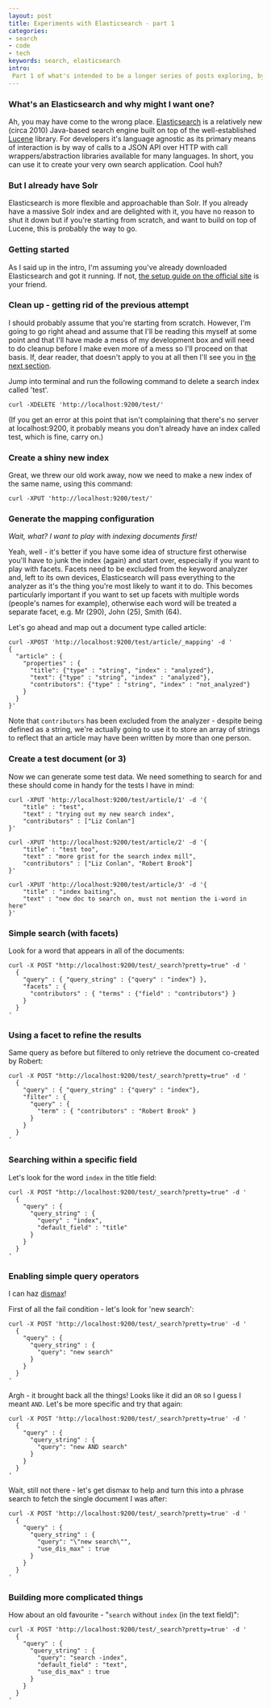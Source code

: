 ```yaml
---
layout: post
title: Experiments with Elasticsearch - part 1
categories: 
- search
- code
- tech
keywords: search, elasticsearch
intro:
 Part 1 of what's intended to be a longer series of posts exploring, by way of example, the features of Elasticsearch. All code below assumes that Elasticsearch is running locally using the default settings. 
---
```


### What's an Elasticsearch and why might I want one?

Ah, you may have come to the wrong place. [Elasticsearch](http://www.elasticsearch.org/overview/) is a relatively new (circa 2010) Java-based search engine built on top of the well-established [Lucene](http://lucene.apache.org/) library. For developers it's language agnostic as its primary means of interaction is by way of calls to a JSON API over HTTP with call wrappers/abstraction libraries available for many languages. In short, you can use it to create your very own search application. Cool huh?

### But I already have Solr

Elasticsearch is more flexible and approachable than Solr. If you already have a massive Solr index and are delighted with it, you have no reason to shut it down but if you're starting from scratch, and want to build on top of Lucene, this is probably the way to go.

### Getting started

As I said up in the intro, I'm assuming you've already downloaded Elasticsearch and got it running. If not, [the setup guide on the official site](http://www.elasticsearch.org/guide/reference/setup/) is your friend.

### Clean up - getting rid of the previous attempt

I should probably assume that you're starting from scratch. However, I'm going to go right ahead and assume that I'll be reading this myself at some point and that I'll have made a mess of my development box and will need to do cleanup before I make even more of a mess so I'll proceed on that basis. If, dear reader, that doesn't apply to you at all then I'll see you in [the next section](#create_a_shiny_new_index).

Jump into terminal and run the following command to delete a search index called 'test'.

    curl -XDELETE 'http://localhost:9200/test/'

(If you get an error at this point that isn't complaining that there's no server at localhost:9200, it probably means you don't already have an index called test, which is fine, carry on.)

### Create a shiny new index

Great, we threw our old work away, now we need to make a new index of the same name, using this command:

    curl -XPUT 'http://localhost:9200/test/'
    
### Generate the mapping configuration

_Wait, what? I want to play with indexing documents first!_

Yeah, well - it's better if you have some idea of structure first otherwise you'll have to junk the index (again) and start over, especially if you want to play with facets. Facets need to be excluded from the keyword analyzer and, left to its own devices, Elasticsearch will pass everything to the analyzer as it's the thing you're most likely to want it to do. This becomes particularly important if you want to set up facets with multiple words (people's names for example), otherwise each word will be treated a separate facet, e.g. Mr (290), John (25), Smith (64).

Let's go ahead and map out a document type called article:

    curl -XPOST 'http://localhost:9200/test/article/_mapping' -d '
    {
      "article" : {
        "properties" : {
          "title": {"type" : "string", "index" : "analyzed"},
          "text": {"type" : "string", "index" : "analyzed"},
          "contributors": {"type" : "string", "index" : "not_analyzed"}
        }
      }
    }'
    
Note that `contributors` has been excluded from the analyzer - despite being defined as a string, we're actually going to use it to store an array of strings to reflect that an article may have been written by more than one person.

### Create a test document (or 3)

Now we can generate some test data. We need something to search for and these should come in handy for the tests I have in mind:

    curl -XPUT 'http://localhost:9200/test/article/1' -d '{
        "title" : "test",
        "text" : "trying out my new search index",
        "contributors" : ["Liz Conlan"]
    }'
    
    curl -XPUT 'http://localhost:9200/test/article/2' -d '{
        "title" : "test too",
        "text" : "more grist for the search index mill",
        "contributors" : ["Liz Conlan", "Robert Brook"]
    }'
    
    curl -XPUT 'http://localhost:9200/test/article/3' -d '{
        "title" : "index baiting",
        "text" : "new doc to search on, must not mention the i-word in here"
    }'

### Simple search (with facets)  

Look for a word that appears in all of the documents:
    
    curl -X POST "http://localhost:9200/test/_search?pretty=true" -d '
      {
        "query" : { "query_string" : {"query" : "index"} },
        "facets" : {
          "contributors" : { "terms" : {"field" : "contributors"} }
        }
      }
    '
    
### Using a facet to refine the results

Same query as before but filtered to only retrieve the document co-created by Robert:

    curl -X POST "http://localhost:9200/test/_search?pretty=true" -d '
      {
        "query" : { "query_string" : {"query" : "index"},
        "filter" : {
          "query" : {
            "term" : { "contributors" : "Robert Brook" }
          }
        }
      }
    '

### Searching within a specific field

Let's look for the word `index` in the title field:

    curl -X POST "http://localhost:9200/test/_search?pretty=true" -d '
      {
        "query" : {
          "query_string" : {
            "query" : "index",
            "default_field" : "title"
          }
        }
      }
    '
    
### Enabling simple query operators

I can haz [dismax](http://searchhub.org/2010/05/23/whats-a-dismax/)!

First of all the fail condition - let's look for 'new search':

    curl -X POST 'http://localhost:9200/test/_search?pretty=true' -d '
      {
        "query" : {
          "query_string" : {
            "query": "new search"
          }
        }
      }
    '
Argh - it brought back all the things! Looks like it did an `OR` so I guess I meant `AND`. Let's be more specific and try that again:

    curl -X POST 'http://localhost:9200/test/_search?pretty=true' -d '
      {
        "query" : {
          "query_string" : {
            "query": "new AND search"
          }
        }
      }
    '
    
Wait, still not there - let's get dismax to help and turn this into a phrase search to fetch the single document I was after:
  
    curl -X POST 'http://localhost:9200/test/_search?pretty=true' -d '
      {
        "query" : {
          "query_string" : {
            "query": "\"new search\"",
            "use_dis_max" : true
          }
        }
      }
    '

### Building more complicated things

How about an old favourite - "`search` without `index` (in the text field)":

    curl -X POST 'http://localhost:9200/test/_search?pretty=true' -d '
      {
        "query" : {
          "query_string" : {
            "query": "search -index",
            "default_field" : "text",
            "use_dis_max" : true
          }
        }
      }
    '